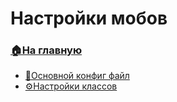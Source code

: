# Настройки мобов

###  [🏠На главную](https://github.com/FroggerHH/Frogger-Tribe-Classes-WIKI)


* [📒Основной конфиг файл](https://github.com/FroggerHH/Frogger-Tribe-Classes-WIKI/blob/main/MainConfig.md) 
* [⚙️Настройки классов](https://github.com/FroggerHH/Frogger-Tribe-Classes-WIKI/blob/main/LevelTree.md) 
